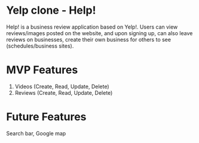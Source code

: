 # Yelp clone - Help!

Help! is a business review application based on Yelp!. Users can view reviews/images posted on the website, and upon signing up, can also leave reviews on businesses, create their own business for others to see (schedules/business sites).

# MVP Features

1. Videos (Create, Read, Update, Delete)
2. Reviews (Create, Read, Update, Delete)

# Future Features
  Search bar,
  Google map
 




